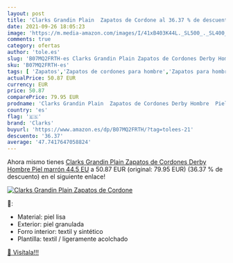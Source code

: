 ```yaml
---
layout: post
title: 'Clarks Grandin Plain  Zapatos de Cordone al 36.37 % de descuento'
date: 2021-09-26 18:05:23
image: 'https://m.media-amazon.com/images/I/41xB403K44L._SL500_._SL400_.jpg'
comments: true
category: ofertas
author: 'tole.es'
slug: 'B07MQ2FRTH-es Clarks Grandin Plain Zapatos de Cordones Derby Hombre Piel...'
sku: 'B07MQ2FRTH-es'
tags: [ 'Zapatos','Zapatos de cordones para hombre','Zapatos para hombre','Zapatos y complementos','clarks','zapatos', ]
actualPrice: 50.87 EUR
currency: EUR
price: 50.87
comparePrice: 79.95 EUR
prodname: 'Clarks Grandin Plain  Zapatos de Cordones Derby Hombre  Piel marrón  44.5 EU'
country: 'es'
flag: '🇪🇸'
brand: 'Clarks'
buyurl: 'https://www.amazon.es/dp/B07MQ2FRTH/?tag=tolees-21'
descuento: '36.37'
average: '47.7417647058824'
---
```


Ahora mismo tienes [Clarks Grandin Plain  Zapatos de Cordones Derby Hombre  Piel marrón  44.5 EU](https://www.amazon.es/dp/B07MQ2FRTH/?tag=tolees-21) a 50.87 EUR (original: 79.95 EUR) (36.37 %  de descuento) en el siguiente enlace!

[![Clarks Grandin Plain  Zapatos de Cordone](https://m.media-amazon.com/images/I/41xB403K44L._SL500_._SL400_.jpg)](https://www.amazon.es/dp/B07MQ2FRTH/?tag=tolees-21)

🔎:

- Material: piel lisa
- Exterior: piel granulada
- Forro interior: textil y sintético
- Plantilla: textil / ligeramente acolchado

[🛒 Visítala!!!](https://www.amazon.es/dp/B07MQ2FRTH/?tag=tolees-21)
